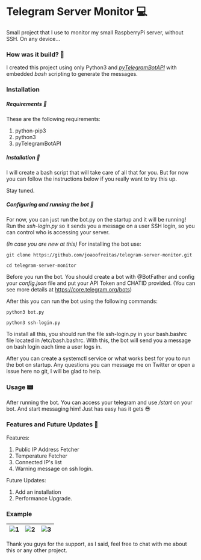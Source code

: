# Telegram Server Monitor 💻
Small project that I use to monitor my small RaspberryPi server, without SSH. On any device...

### How was it build? 🐍
I created this project using only Python3 and _[pyTelegramBotAPI](https://github.com/eternnoir/pyTelegramBotAPI)_ with embedded _bash_ scripting to generate the messages.

### Installation
##### Requirements 📲
These are the following requirements:
1. python-pip3
2. python3
3. pyTelegramBotAPI

##### Installation 🤖
I will create a bash script that will take care of all that for you. But for now you can follow the instructions below if you really want to try this up.

Stay tuned.

##### Configuring and running the bot 🤖

For now, you can just run the bot.py on the startup and it will be running!
Run the _ssh-login.py_ so it sends you a message on a user SSH login, so you can control who is accessing
your server.

*(In case you are new at this)*
For installing the bot use: 

`git clone https://github.com/joaoofreitas/telegram-server-monitor.git`

`cd telegram-server-monitor`

Before you run the bot. You should create a bot with @BotFather and config your _config.json_ file and put your API Token and CHATID provided.
(You can see more details at https://core.telegram.org/bots)

After this you can run the bot using the following commands:

`python3 bot.py`

`python3 ssh-login.py`

To install all this, you should run the file ssh-login.py in your bash.bashrc file located in /etc/bash.bashrc.
With this, the bot will send you a message on bash login each time a user logs in.

After you can create a systemctl service or what works best for you to run the bot on startup.
Any questions you can message me on Twitter or open a issue here no git, I will be glad to help.

### Usage 📟

After running the bot. You can access your telegram and use _/start_ on your bot. And start messaging him!
Just has easy has it gets 😎

### Features and Future Updates 🚀
Features:
1. Public IP Address Fetcher
2. Temperature Fetcher
3. Connected IP's list
4. Warning message on ssh login.

Future Updates:
1. Add an installation
2. Performance Upgrade.

### Example
| ![1](https://user-images.githubusercontent.com/31630346/75636871-6b75aa80-5c1a-11ea-80bc-5d5dd1f164d9.jpeg) | ![2](https://user-images.githubusercontent.com/31630346/75636874-76c8d600-5c1a-11ea-8a2c-8815ff51a27c.jpeg) | ![3](https://user-images.githubusercontent.com/31630346/75636879-7c262080-5c1a-11ea-809c-47a3f5e56381.jpeg) |
|:---:|:---:|:---:|


Thank you guys for the support, as I said, feel free to chat with me about this or any other project. 
